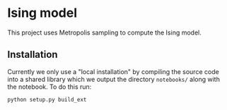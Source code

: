 # Ising model

This project uses Metropolis sampling to compute the Ising model.

## Installation
Currently we only use a "local installation" by compiling the source code into a
shared library which we output the directory `notebooks/` along with the
notebook.  To do this run:

```bash
python setup.py build_ext
```
